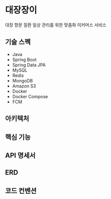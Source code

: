 # 대장장이
대장 항문 질환 일상 관리를 위한 맞춤화 이커머스 서비스

## 기술 스펙
- Java
- Spring Boot
- Spring Data JPA
- MySQL
- Redis
- MongoDB
- Amazon S3
- Docker
- Docker Compose
- FCM

## 아키텍처

## 핵심 기능

## API 명세서

## ERD

## 코드 컨벤션

